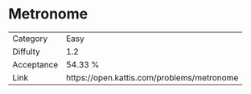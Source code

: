 # Metronome

<table>
    <tr>
        <td>Category</td>
        <td>Easy</td>
    </tr>
    <tr>
        <td>Diffulty</td>
        <td>1.2</td>
    </tr>
    <tr>
        <td>Acceptance</td>
        <td>54.33 %</td>
    </tr>
    <tr>
        <td>Link</td>
        <td>https://open.kattis.com/problems/metronome</td>
    </tr>
</table>